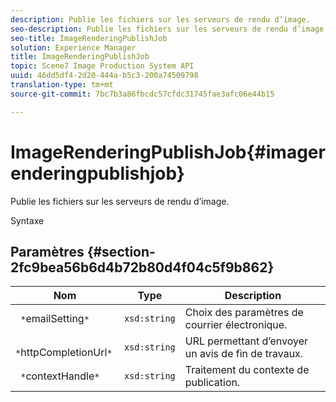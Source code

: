 ```yaml
---
description: Publie les fichiers sur les serveurs de rendu d’image.
seo-description: Publie les fichiers sur les serveurs de rendu d’image.
seo-title: ImageRenderingPublishJob
solution: Experience Manager
title: ImageRenderingPublishJob
topic: Scene7 Image Production System API
uuid: 46dd5df4-2d20-444a-b5c3-200a74509798
translation-type: tm+mt
source-git-commit: 7bc7b3a86fbcdc57cfdc31745fae3afc06e44b15

---
```



# ImageRenderingPublishJob{#imagerenderingpublishjob}

Publie les fichiers sur les serveurs de rendu d’image.

Syntaxe

## Paramètres {#section-2fc9bea56b6d4b72b80d4f04c5f9b862}

| Nom | Type | Description |
|---|---|---|
| ` *`emailSetting`*` | `xsd:string` | Choix des paramètres de courrier électronique. |
| ` *`httpCompletionUrl`*` | `xsd:string` | URL permettant d’envoyer un avis de fin de travaux. |
| ` *`contextHandle`*` | `xsd:string` | Traitement du contexte de publication. |

